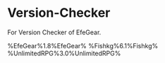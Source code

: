 Version-Checker
===============

For Version Checker of EfeGear.

%EfeGear%1.8%EfeGear%
%Fishkg%6.1%Fishkg%
%UnlimitedRPG%3.0%UnlimitedRPG%
